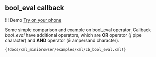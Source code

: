 ## bool_eval callback

!!! Demo
    [Try on your phone](xml/cb_bool_eval.xml)

Some simple comparison and example on bool_eval operator.
Callback *bool_eval* have additional operators, which are **OR** operator (*|* pipe character) and **AND** operator (*&amp;* ampersand character).

```xml
{!docs/xml_minibrowser/examples/xml/cb_bool_eval.xml!}
```
